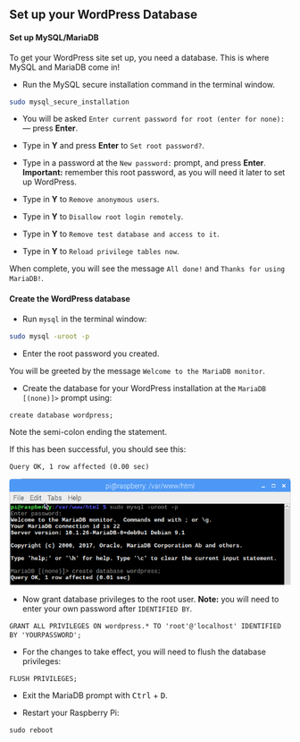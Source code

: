 ## Set up your WordPress Database

#### Set up MySQL/MariaDB

To get your WordPress site set up, you need a database. This is where MySQL and MariaDB come in!

+ Run the MySQL secure installation command in the terminal window.

```bash
sudo mysql_secure_installation
```

+ You will be asked `Enter current password for root (enter for none):` — press **Enter**.

+ Type in **Y** and press **Enter** to `Set root password?`.

+ Type in a password at the `New password:` prompt, and press **Enter**. **Important:** remember this root password, as you will need it later to set up WordPress.

+ Type in **Y** to `Remove anonymous users`.

+ Type in **Y** to `Disallow root login remotely`.

+ Type in **Y** to `Remove test database and access to it`.

+ Type in **Y** to `Reload privilege tables now`.

When complete, you will see the message `All done!` and `Thanks for using MariaDB!`.

#### Create the WordPress database

+ Run `mysql` in the terminal window:

```bash 
sudo mysql -uroot -p
```

+ Enter the root password you created.

You will be greeted by the message `Welcome to the MariaDB monitor`.

+ Create the database for your WordPress installation at the `MariaDB [(none)]>` prompt using:

```
create database wordpress;
```

  Note the semi-colon ending the statement. 

If this has been successful, you should see this:

```
Query OK, 1 row affected (0.00 sec)
```

![create database](images/create-database.png)

+ Now grant database privileges to the root user. **Note:** you will need to enter your own password after `IDENTIFIED BY`.

```
GRANT ALL PRIVILEGES ON wordpress.* TO 'root'@'localhost' IDENTIFIED BY 'YOURPASSWORD';
```

+ For the changes to take effect, you will need to flush the database privileges:

```
FLUSH PRIVILEGES;
```

+ Exit the MariaDB prompt with <kbd>Ctrl</kbd> + <kbd>D</kbd>.

+ Restart your Raspberry Pi:

```
sudo reboot
```

